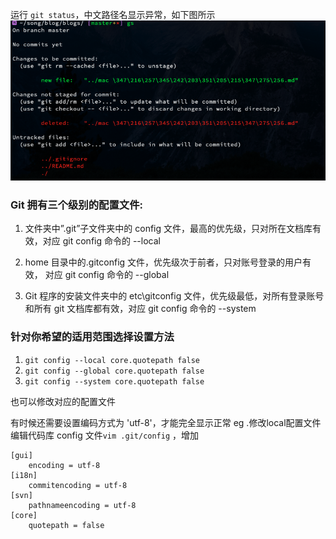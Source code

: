运行 `git status`，中文路径名显示异常，如下图所示
![git-status-can-not-show-Chinese.png](../images/git-status-can-not-show-Chinese.png)
### Git 拥有三个级别的配置文件: 
1. 文件夹中”.git”子文件夹中的 config 文件，最高的优先级，只对所在文档库有效，对应 git config 命令的 --local

2. home 目录中的.gitconfig 文件，优先级次于前者，只对账号登录的用户有效， 对应 git config 命令的 --global

3. Git 程序的安装文件夹中的 etc\gitconfig 文件，优先级最低，对所有登录账号和所有 git 文档库都有效，对应 git config 命令的 --system

### 针对你希望的适用范围选择设置方法
   1. `git config --local core.quotepath false`
   2. `git config --global core.quotepath false`
   3. `git config --system core.quotepath false`
   
   也可以修改对应的配置文件
   
   有时候还需要设置编码方式为 'utf-8'，才能完全显示正常
   eg .修改local配置文件
   编辑代码库 config 文件`vim .git/config` ，增加
   ```plain
   [gui]  
       encoding = utf-8  
   [i18n]  
       commitencoding = utf-8  
   [svn]  
       pathnameencoding = utf-8  
   [core]
       quotepath = false 
   ```
